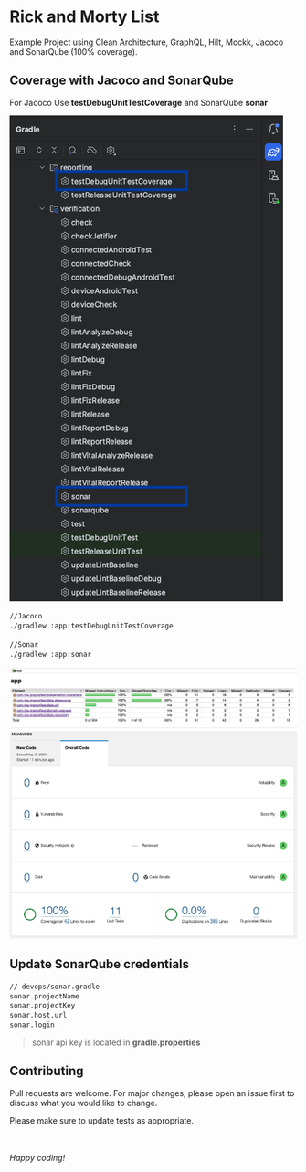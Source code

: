 # Rick and Morty List

Example Project using Clean Architecture, GraphQL, Hilt, Mockk, Jacoco and SonarQube (100% coverage).

## Coverage with Jacoco and SonarQube

For Jacoco Use **testDebugUnitTestCoverage** and SonarQube **sonar**

<img alt="jacoco task" src="./images/task.png"/>

```bash
//Jacoco
./gradlew :app:testDebugUnitTestCoverage

//Sonar
./gradlew :app:sonar
```

<img alt="coverage" src="images/jacoco_image.png" />

<img alt="coverage" src="./images/sonar.png" />

## Update SonarQube credentials

```bash
// devops/sonar.gradle
sonar.projectName
sonar.projectKey
sonar.host.url
sonar.login
```
>sonar api key is located in **gradle.properties**


## Contributing

Pull requests are welcome. For major changes, please open an issue first
to discuss what you would like to change.

Please make sure to update tests as appropriate.

<br><br>
*Happy coding!*